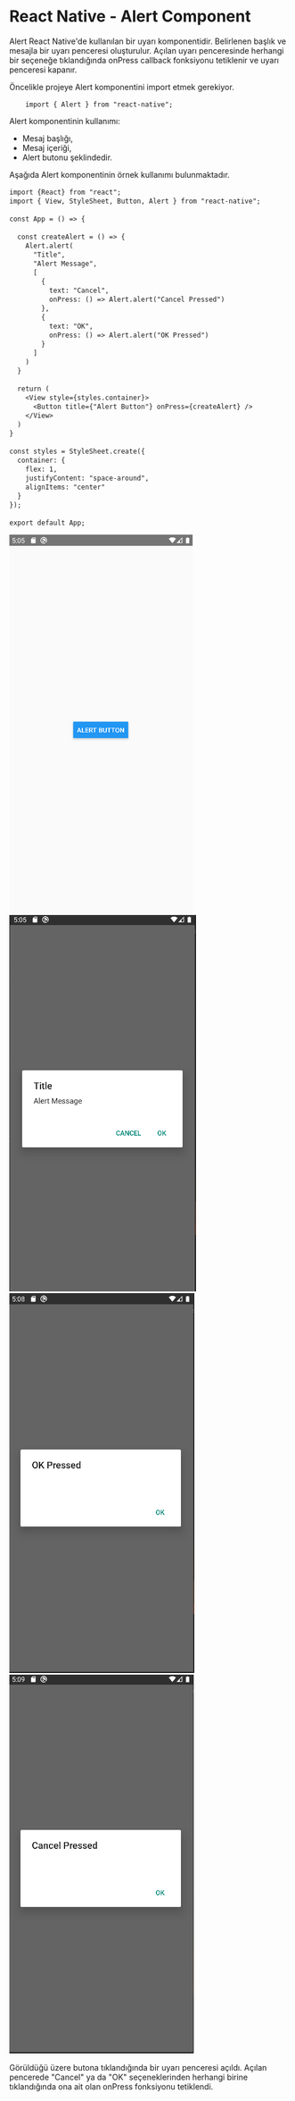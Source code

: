 # React Native - Alert Component
Alert React Native'de kullanılan bir uyarı komponentidir. Belirlenen başlık ve mesajla bir uyarı penceresi oluşturulur. Açılan uyarı penceresinde herhangi bir seçeneğe tıklandığında onPress callback fonksiyonu tetiklenir ve uyarı penceresi kapanır.

Öncelikle projeye Alert komponentini import etmek gerekiyor.

```
    import { Alert } from "react-native";
```

Alert komponentinin kullanımı: 
- Mesaj başlığı, 
- Mesaj içeriği, 
- Alert butonu 
şeklindedir.

Aşağıda Alert komponentinin örnek kullanımı bulunmaktadır.

```
import {React} from "react";
import { View, StyleSheet, Button, Alert } from "react-native";

const App = () => {

  const createAlert = () => {
    Alert.alert(
      "Title",
      "Alert Message",
      [
        {
          text: "Cancel",
          onPress: () => Alert.alert("Cancel Pressed")
        },
        {
          text: "OK",
          onPress: () => Alert.alert("OK Pressed")
        }
      ]
    )
  }

  return (
    <View style={styles.container}>
      <Button title={"Alert Button"} onPress={createAlert} />
    </View>
  )
}

const styles = StyleSheet.create({
  container: {
    flex: 1,
    justifyContent: "space-around",
    alignItems: "center"
  }
});

export default App;
```

![alert-1](./images/alert-1.png)
![alert-2](./images/alert-2.png)
![alert-3](./images/alert-3.png)
![alert-4](./images/alert-4.png)

Görüldüğü üzere butona tıklandığında bir uyarı penceresi açıldı. Açılan pencerede "Cancel" ya da "OK" seçeneklerinden herhangi birine tıklandığında ona ait olan onPress fonksiyonu tetiklendi.